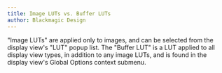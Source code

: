 ```yaml
---
title: Image LUTs vs. Buffer LUTs
author: Blackmagic Design
---
```


"Image LUTs" are applied only to images, and can be selected from the display view's "LUT" popup list. The "Buffer LUT" is a LUT applied to all display view types, in addition to any image LUTs, and is found in the display view's Global Options context submenu.
